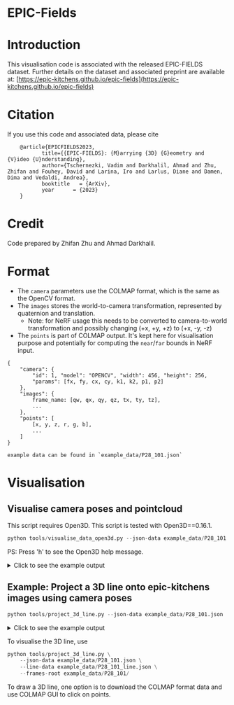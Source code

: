 # EPIC-Fields 

# Introduction

This visualisation code is associated with the released EPIC-FIELDS dataset. Further details on the dataset and associated preprint are available at:
[https://epic-kitchens.github.io/epic-fields](https://epic-kitchens.github.io/epic-fields)

# Citation

If you use this code and associated data, please cite

```
    @article{EPICFIELDS2023,
           title={{EPIC-FIELDS}: {M}arrying {3D} {G}eometry and {V}ideo {U}nderstanding},
           author={Tschernezki, Vadim and Darkhalil, Ahmad and Zhu, Zhifan and Fouhey, David and Larina, Iro and Larlus, Diane and Damen, Dima and Vedaldi, Andrea},
           booktitle   = {ArXiv},
           year      = {2023}
    } 
```

# Credit

Code prepared by Zhifan Zhu and Ahmad Darkhalil.

# Format

- The `camera` parameters use the COLMAP format, which is the same as the OpenCV format.
- The `images` stores the world-to-camera transformation, represented by quaternion and translation. 
    - Note: for NeRF usage this needs to be converted to camera-to-world transformation and possibly changing (+x, +y, +z) to (+x, -y, -z)
- The `points` is part of COLMAP output. It's kept here for visualisation purpose and potentially for computing the `near`/`far` bounds in NeRF input.
```
{
    "camera": {
        "id": 1, "model": "OPENCV", "width": 456, "height": 256,
        "params": [fx, fy, cx, cy, k1, k2, p1, p2]
    },
    "images": {
        frame_name: [qw, qx, qy, qz, tx, ty, tz],
        ...
    },
    "points": [
        [x, y, z, r, g, b],
        ...
    ]
}

example data can be found in `example_data/P28_101.json`
```

# Visualisation

## Visualise camera poses and pointcloud 

This script requires Open3D. This script is tested with Open3D==0.16.1.
```python
python tools/visualise_data_open3d.py --json-data example_data/P28_101.json
```
PS: Press 'h' to see the Open3D help message.

<details>
    <summary>Click to see the example output</summary>
    <img width="1011" alt="gui" src="https://github.com/epic-kitchens/epic-fields-code/assets/23008175/63bd504d-c53b-46ab-94a2-726c4dc50c75">
</details>

## Example: Project a 3D line onto epic-kitchens images using camera poses

```python
python tools/project_3d_line.py --json-data example_data/P28_101.json
```
<details>
    <summary>Click to see the example output</summary>
    <img width="1011" alt="line" src="https://github.com/epic-kitchens/epic-fields-code/assets/23008175/094ac264-d723-44c6-b975-35ad5571e692">
</details>

To visualise the 3D line, use
```python
python tools/project_3d_line.py \
    --json-data example_data/P28_101.json \
    --line-data example_data/P28_101_line.json \
    --frames-root example_data/P28_101/
```

To draw a 3D line, one option is to download the COLMAP format data and use COLMAP GUI to click on points.
